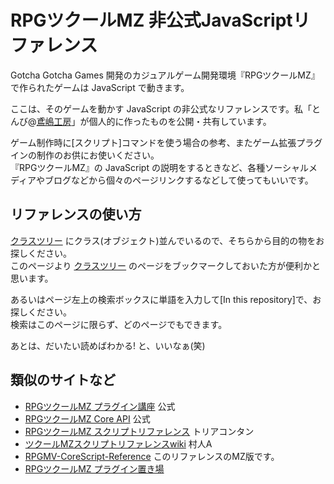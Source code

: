 # RPGツクールMZ 非公式JavaScriptリファレンス

Gotcha Gotcha Games 開発のカジュアルゲーム開発環境『RPGツクールMZ』で作られたゲームは JavaScript で動きます。

ここは、そのゲームを動かす JavaScript の非公式なリファレンスです。私「とんび@[鳶嶋工房](http://tonbi.jp/)」が個人的に作ったものを公開・共有しています。

ゲーム制作時に[スクリプト]コマンドを使う場合の参考、またゲーム拡張プラグインの制作のお供にお使いください。<br />
『RPGツクールMZ』の JavaScript の説明をするときなど、各種ソーシャルメディアやブログなどから個々のページリンクするなどして使ってもいいです。


## リファレンスの使い方

[クラスツリー](index.md) にクラス(オブジェクト)並んでいるので、そちらから目的の物をお探しください。<br />
このページより [クラスツリー](index.md) のページをブックマークしておいた方が便利かと思います。

あるいはページ左上の検索ボックスに単語を入力して[In this repository]で、お探しください。<br />
検索はこのページに限らず、どのページでもできます。

あとは、だいたい読めばわかる! と、いいなぁ(笑)


## 類似のサイトなど
* [RPGツクールMZ プラグイン講座](https://tkool.jp/mz/plugin/) 公式
* [RPGツクールMZ Core API](https://tkool.jp/mz/rmmz_api/) 公式
* [RPGツクールMZ スクリプトリファレンス](https://docs.google.com/spreadsheets/d/1aqY-xzFqT0vnZE-OkfsMYsP9Ud91vWTrBLU-uDkJ-Ls/edit#gid=270496334) トリアコンタン
* [ツクールMZスクリプトリファレンスwiki](http://www.rpgmaker-script-wiki.xyz/mzscriptwiki.php) 村人A
* [RPGMV-CoreScript-Reference](https://katai5plate.github.io/RPGMV-CoreScript-Reference/) このリファレンスのMZ版です。
* [RPGツクールMZ プラグイン置き場](https://github.com/tonbijp/RPGMakerMZ/) 